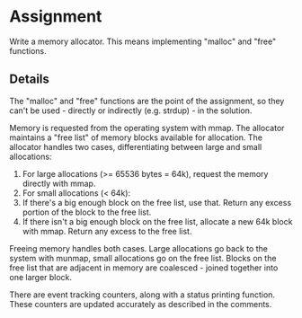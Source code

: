 # Assignment
Write a memory allocator. This means implementing "malloc" and "free" functions.

## Details
The "malloc" and "free" functions are the point of the assignment, so they can't be used - directly or indirectly (e.g. strdup) - in the solution.

Memory is requested from the operating system with mmap. The allocator maintains a "free list" of memory blocks available for allocation. The allocator handles two cases, differentiating between large and small allocations:

1. For large allocations (>= 65536 bytes = 64k), request the memory directly with mmap.
2. For small allocations (< 64k):
  1. If there's a big enough block on the free list, use that. Return any excess portion of the block to the free list.
  2. If there isn't a big enough block on the free list, allocate a new 64k block with mmap. Return any excess to the free list.

Freeing memory handles both cases. Large allocations go back to the system with munmap, small allocations go on the free list. Blocks on the free list that are adjacent in memory are coalesced - joined together into one larger block.

There are event tracking counters, along with a status printing function. These counters are updated accurately as described in the comments.
